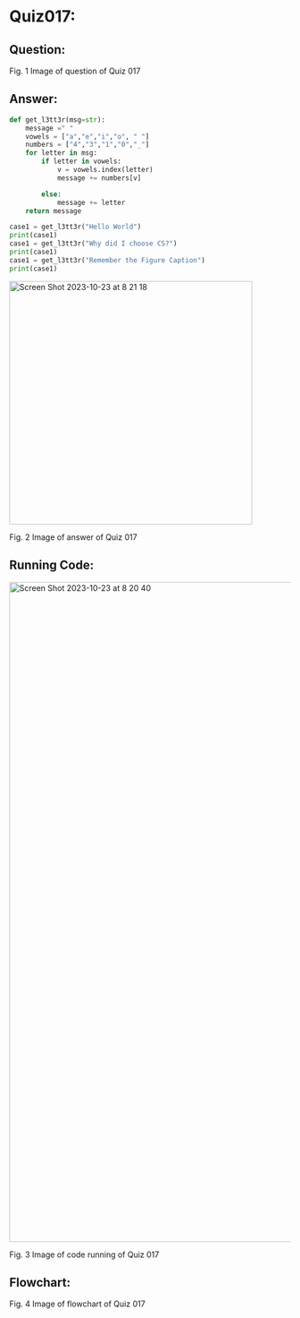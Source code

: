 # Quiz017:
## Question:

Fig. 1 Image of question of Quiz 017
## Answer:
```.py
def get_l3tt3r(msg=str):
    message =" "
    vowels = ["a","e","i","o", " "]
    numbers = ["4","3","1","0","_"]
    for letter in msg:
        if letter in vowels:
            v = vowels.index(letter)
            message += numbers[v]

        else:
            message += letter
    return message

case1 = get_l3tt3r("Hello World")
print(case1)
case1 = get_l3tt3r("Why did I choose CS?")
print(case1)
case1 = get_l3tt3r("Remember the Figure Caption")
print(case1)
```
<img width="435" alt="Screen Shot 2023-10-23 at 8 21 18" src="https://github.com/Yuiko-tsr/unit-1/assets/134657923/f50a1ccc-25c9-4b5b-9c79-608df24f4627">

Fig. 2 Image of answer of Quiz 017
## Running Code:
<img width="1179" alt="Screen Shot 2023-10-23 at 8 20 40" src="https://github.com/Yuiko-tsr/unit-1/assets/134657923/8208d60f-bec6-4487-b8de-7af808e9dd0b">

Fig. 3 Image of code running of Quiz 017

## Flowchart:

Fig. 4 Image of flowchart of Quiz 017
